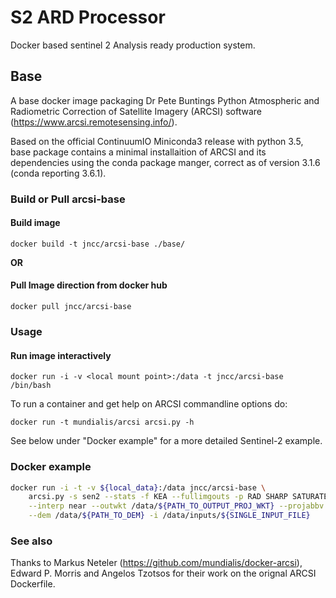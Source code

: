 # S2 ARD Processor

Docker based sentinel 2 Analysis ready production system.

## Base

A base docker image packaging Dr Pete Buntings Python Atmospheric and Radiometric Correction of Satellite Imagery (ARCSI) software (https://www.arcsi.remotesensing.info/).

Based on the official ContinuumIO Miniconda3 release with python 3.5, base package contains a minimal installaition of ARCSI and its dependencies using the conda package manger, correct as of version 3.1.6 (conda reporting 3.6.1).

### Build or Pull arcsi-base

#### Build image

`docker build -t jncc/arcsi-base ./base/`

**OR**

#### Pull Image direction from docker hub

`docker pull jncc/arcsi-base`

### Usage

#### Run image interactively

`docker run -i -v <local mount point>:/data -t jncc/arcsi-base /bin/bash`

To run a container and get help on ARCSI commandline options do:

`docker run -t mundialis/arcsi arcsi.py -h`

See below under "Docker example" for a more detailed Sentinel-2 example.

### Docker example

``` bash
docker run -i -t -v ${local_data}:/data jncc/arcsi-base \
    arcsi.py -s sen2 --stats -f KEA --fullimgouts -p RAD SHARP SATURATE CLOUDS TOPOSHADOW STDSREF DOSAOTSGL METADATA FOOTPRINT \
    --interp near --outwkt /data/${PATH_TO_OUTPUT_PROJ_WKT} --projabbv ${PROJ_ABBREVIATION} -t /data/tmp/ -o /data/output/ \
    --dem /data/${PATH_TO_DEM} -i /data/inputs/${SINGLE_INPUT_FILE}
```

### See also

Thanks to Markus Neteler (https://github.com/mundialis/docker-arcsi), Edward P. Morris and Angelos Tzotsos for their work on the orignal ARCSI Dockerfile.
